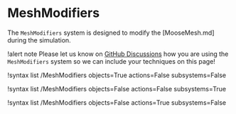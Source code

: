 # MeshModifiers

The `MeshModifiers` system is designed to modify the [MooseMesh.md] during the
simulation.

!alert note
Please let us know on [GitHub Discussions](https://github.com/idaholab/moose/discussions)
how you are using the `MeshModifiers` system so we can include your techniques on this page!

!syntax list /MeshModifiers objects=True actions=False subsystems=False

!syntax list /MeshModifiers objects=False actions=False subsystems=True

!syntax list /MeshModifiers objects=False actions=True subsystems=False
